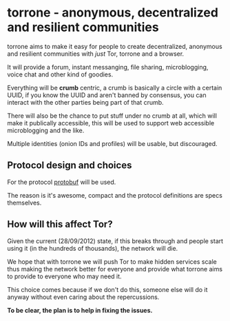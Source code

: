 torrone - anonymous, decentralized and resilient communities
============================================================
torrone aims to make it easy for people to create decentralized, anonymous and
resilient communities with *just* Tor, torrone and a browser.

It will provide a forum, instant messanging, file sharing, microblogging, voice
chat and other kind of goodies.

Everything will be **crumb** centric, a crumb is basically a circle with a
certain UUID, if you know the UUID and aren't banned by consensus, you can
interact with the other parties being part of that crumb.

There will also be the chance to put stuff under no crumb at all, which will
make it publically accessible, this will be used to support web accessible
microblogging and the like.

Multiple identities (onion IDs and profiles) will be usable, but discouraged.

Protocol design and choices
---------------------------
For the protocol [protobuf](https://developers.google.com/protocol-buffers/)
will be used.

The reason is it's awesome, compact and the protocol definitions are specs
themselves.

How will this affect Tor?
-------------------------
Given the current (28/09/2012) state, if this breaks through and people start
using it (in the hundreds of thousands), the network will die.

We hope that with torrone we will push Tor to make hidden services scale thus
making the network better for everyone and provide what torrone aims to provide
to everyone who may need it.

This choice comes because if we don't do this, someone else will do it anyway
without even caring about the repercussions.

**To be clear, the plan is to help in fixing the issues.**
